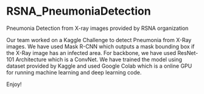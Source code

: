 # RSNA_PneumoniaDetection
Pneumonia Detection from X-ray images provided by RSNA organization


Our team worked on a Kaggle Challenge to detect Pneumonia from X-Ray images.
We have used Mask R-CNN which outputs a mask bounding box if the X-Ray image has an infected area.
For backbone, we have used ResNet-101 Architecture which is a ConvNet.
We have trained the model using dataset provided by Kaggle and used Google Colab which is a online GPU for running machine learning and deep learning code.

Enjoy!

